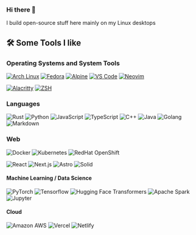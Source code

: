 ### Hi there 👋

I build open-source stuff here mainly on my Linux desktops

## 🛠 Some Tools I like

### Operating Systems and System Tools

[![Arch Linux](https://img.shields.io/badge/OS-Arch%20Linux-4492d1?labelColor=111111&style=flat&logo=arch-linux&logoColor=white)](https://archlinux.org/)
[![Fedora](https://img.shields.io/badge/OS-Fedora-65a1da?labelColor=111111&style=flat&logo=fedora&logoColor=white)](https://getfedora.org/)
[![Alpine](https://img.shields.io/badge/Server_OS-Rocky%20Linux-43b47c?labelColor=111111&style=flat&logo=rocky-linux&logoColor=white)](https://alpinelinux.org/)
[![VS Code](https://img.shields.io/badge/Editor-VS_Code-0078D4?labelColor=111111&style=flat&logo=visual-studio-code&logoColor=white)](https://code.visualstudio.com/)
[![Neovim](https://img.shields.io/badge/Editor-Neovim-57A143?labelColor=111111&style=flat&logo=neovim&logoColor=white)](https://github.com/neovim/neovim)

[![Alacritty](https://img.shields.io/badge/Emulator-Alacritty-F46D01?labelColor=111111&style=flat&logo=windowsterminal&logoColor=white)](https://alacritty.org/)
[![ZSH](https://img.shields.io/badge/Terminal-ZSH-4EAA25?labelColor=111111&style=flat&logo=gnu-bash&logoColor=white)](https://github.com/zsh-users/zsh)

### Languages

![Rust](https://img.shields.io/badge/Rust-B7410E?style=flat&logo=rust&logoColor=white)
![Python](https://img.shields.io/badge/Python-FFD43B?style=flat&logo=python&logoColor=blue)
![JavaScript](https://img.shields.io/badge/JavaScript-F7DF1E?style=flat&logo=javascript&logoColor=white)
![TypeScript](https://img.shields.io/badge/TypeScript-007ACC?style=flat&logo=typescript&logoColor=white)
![C++](https://img.shields.io/badge/C++-00599C?style=flat&logo=c%2B%2B&logoColor=white)
![Java](https://img.shields.io/badge/Java-007396?style=flat&logo=java&logoColor=white)
![Golang](https://img.shields.io/badge/Go-00ADD8?style=flat&logo=go&logoColor=white)
![Markdown](https://img.shields.io/badge/Markdown-000000?style=flat&logo=markdown&logoColor=white)

### Web

![Docker](https://img.shields.io/badge/Docker-46a2f1?style=flat&logo=docker&logoColor=white)
![Kubernetes](https://img.shields.io/badge/Kubernetes-326CE5?style=flat&logo=kubernetes&logoColor=white)
![RedHat OpenShift](https://img.shields.io/badge/OpenShift-EE0000?style=flat&logo=redhatopenshift&logoColor=white)

![React](https://img.shields.io/badge/React-20232A?style=flat&logo=react&logoColor=61DAFB)
![Next.js](https://img.shields.io/badge/Next.js-000000?style=flat&logo=nextdotjs&logoColor=white)
![Astro](https://img.shields.io/badge/Astro-000000?style=flat&logo=astro&logoColor=BC52EE)
![Solid](https://img.shields.io/badge/Solid-2C4F7C?style=flat&logo=solid&logoColor=white)

#### Machine Learning / Data Science

![PyTorch](https://img.shields.io/badge/PyTorch-EE4C2C?style=flat&logo=pytorch&logoColor=white)
![Tensorflow](https://img.shields.io/badge/Tensorflow-FF6F00?style=flat&logo=tensorflow&logoColor=white)
![Hugging Face Transformers](https://img.shields.io/badge/Hugging%20Face%20Transformers-FFD21E?style=flat&logo=huggingface&logoColor=white)
![Apache Spark](https://img.shields.io/badge/Spark-E25A1C?style=flat&logo=apachespark&logoColor=white)
![Jupyter](https://img.shields.io/badge/Jupyter-F37626?style=flat&logo=jupyter&logoColor=white)

#### Cloud

![Amazon AWS](https://img.shields.io/badge/Amazon%20AWS-FF9900?style=flat&logo=amazonwebservices&logoColor=white)
![Vercel](https://img.shields.io/badge/Vercel-000000?style=flat&logo=vercel&logoColor=white)
![Netlify](https://img.shields.io/badge/Netlify-00C7B7?style=flat&logo=netlify&logoColor=white)
